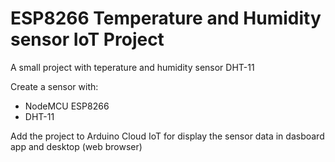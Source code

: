 # ESP8266 Temperature and Humidity sensor IoT Project

A small project with teperature and humidity sensor DHT-11

Create a sensor with:
* NodeMCU ESP8266
* DHT-11

Add the project to Arduino Cloud IoT for display the sensor data in dasboard app and desktop (web browser)
